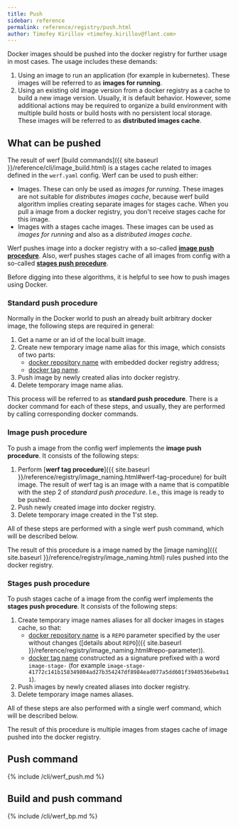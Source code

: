 ```yaml
---
title: Push
sidebar: reference
permalink: reference/registry/push.html
author: Timofey Kirillov <timofey.kirillov@flant.com>
---
```


Docker images should be pushed into the docker registry for further usage in most cases. The usage includes these demands:

1. Using an image to run an application (for example in kubernetes). These images will be referred to as **images for running**.
2. Using an existing old image version from a docker registry as a cache to build a new image version. Usually, it is default behavior. However, some additional actions may be required to organize a build environment with multiple build hosts or build hosts with no persistent local storage. These images will be referred to as **distributed images cache**.

## What can be pushed

The result of werf [build commands]({{ site.baseurl }}/reference/cli/image_build.html) is a stages cache related to images defined in the `werf.yaml` config. Werf can be used to push either:

* Images. These can only be used as _images for running_. These images are not suitable for _distributes images cache_, because werf build algorithm implies creating separate images for stages cache. When you pull a image from a docker registry, you don't receive stages cache for this image.
* Images with a stages cache images. These images can be used as _images for running_ and also as a _distributed images cache_.

Werf pushes image into a docker registry with a so-called [**image push procedure**](#image-push-procedure). Also, werf pushes stages cache of all images from config with a so-called [**stages push procedure**](#stages-push-procedure).

Before digging into these algorithms, it is helpful to see how to push images using Docker.

### Standard push procedure

Normally in the Docker world to push an already built arbitrary docker image, the following steps are required in general:

 1. Get a name or an id of the local built image.
 2. Create new temporary image name alias for this image, which consists of two parts:
     - [docker repository name](https://docs.docker.com/glossary/?term=repository) with embedded docker registry address;
     - [docker tag name](https://docs.docker.com/glossary/?term=tag).
 3. Push image by newly created alias into docker registry.
 4. Delete temporary image name alias.

This process will be referred to as **standard push procedure**. There is a docker command for each of these steps, and usually, they are performed by calling corresponding docker commands.

### Image push procedure

To push a image from the config werf implements the **image push procedure**. It consists of the following steps:

1. Perform [**werf tag procedure**]({{ site.baseurl }}/reference/registry/image_naming.html#werf-tag-procedure) for built image. The result of werf tag is an image with a name that is compatible with the step 2 of _standard push procedure_. I.e., this image is ready to be pushed.
2. Push newly created image into docker registry.
3. Delete temporary image created in the 1'st step.

All of these steps are performed with a single werf push command, which will be described below.

The result of this procedure is a image named by the [image naming]({{ site.baseurl }}/reference/registry/image_naming.html) rules pushed into the docker registry.

### Stages push procedure

To push stages cache of a image from the config werf implements the **stages push procedure**. It consists of the following steps:

 1. Create temporary image names aliases for all docker images in stages cache, so that:
     - [docker repository name](https://docs.docker.com/glossary/?term=repository) is a `REPO` parameter specified by the user without changes ([details about `REPO`]({{ site.baseurl }}/reference/registry/image_naming.html#repo-parameter)).
     - [docker tag name](https://docs.docker.com/glossary/?term=tag) constructed as a signature prefixed with a word `image-stage-` (for example `image-stage-41772c141b158349804ad27b354247df8984ead077a5dd601f3940536ebe9a11`).
 2. Push images by newly created aliases into docker registry.
 3. Delete temporary image names aliases.

All of these steps are also performed with a single werf command, which will be described below.

The result of this procedure is multiple images from stages cache of image pushed into the docker registry.

## Push command

{% include /cli/werf_push.md %}

## Build and push command

{% include /cli/werf_bp.md %}
